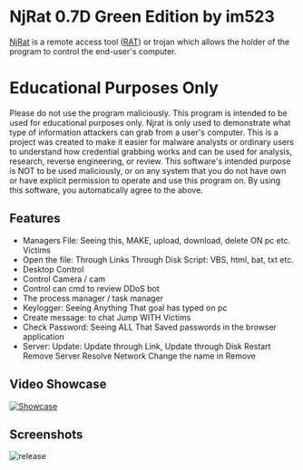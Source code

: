 # NjRat 0.7D Green Edition by im523
[NjRat](https://en.wikipedia.org/wiki/NjRAT) is a remote access tool ([RAT](https://en.wikipedia.org/wiki/Remote_desktop_software#RAT)) or trojan which allows the holder of the program to control the end-user's computer.
# Educational Purposes Only
Please do not use the program maliciously. This program is intended to be used for educational purposes only. Njrat is only used to demonstrate what type of information attackers can grab from a user's computer. This is a project was created to make it easier for malware analysts or ordinary users to understand how credential grabbing works and can be used for analysis, research, reverse engineering, or review. This software's intended purpose is NOT to be used maliciously, or on any system that you do not have own or have explicit permission to operate and use this program on. By using this software, you automatically agree to the above.
## Features
- Managers File: Seeing this, MAKE, upload, download, delete ON pc etc. Victims
- Open the file:
Through Links
Through Disk
Script: VBS, html, bat, txt etc.
- Desktop Control
- Control Camera / cam
- Control can cmd to review DDoS bot
- The process manager / task manager
- Keylogger: Seeing Anything That goal has typed on pc
- Create message: to chat Jump WITH Victims
- Check Password: Seeing ALL That Saved passwords in the browser application
- Server:
Update: Update through Link, Update through Disk
Restart
Remove Server
Resolve Network
Change the name in
Remove
## Video Showcase
[![Showcase](https://img.youtube.com/vi/fJakRF2-f4w/maxresdefault.jpg)](https://youtu.be/fJakRF2-f4w)
## Screenshots
![release](https://user-images.githubusercontent.com/65458800/115034575-574f4400-9ed4-11eb-9eed-f337fe50595f.png)
